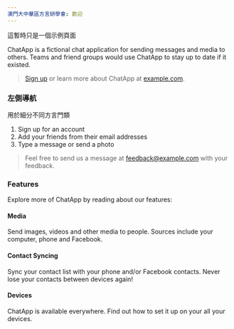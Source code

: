 ```yaml
---
澳門大中華區方言研學會: 歡迎
---
```


這暫時只是一個示例頁面

ChatApp is a fictional chat application for sending messages and media to others.
Teams and friend groups would use ChatApp to stay up to date if it existed.

> [Sign up](http://example.com/signup) or learn more about ChatApp at [example.com](http://example.com/).

### 左側導航

用於細分不同方言門類

1. Sign up for an account
2. Add your friends from their email addresses
3. Type a message or send a photo

> Feel free to send us a message at [feedback@example.com](mailto:feedback@example.com) with your feedback.

### Features

Explore more of ChatApp by reading about our features:

#### Media

Send images, videos and other media to people. Sources include your computer, phone and Facebook.

#### Contact Syncing

Sync your contact list with your phone and/or Facebook contacts. Never lose your contacts between devices again!

#### Devices

ChatApp is available everywhere. Find out how to set it up on your all your devices.
